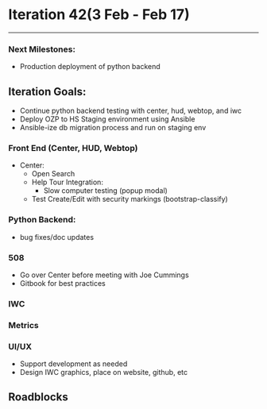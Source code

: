 # Iteration 42(3 Feb - Feb 17)

*** 
### Next Milestones:
* Production deployment of python backend

## Iteration Goals:
* Continue python backend testing with center, hud, webtop, and iwc
* Deploy OZP to HS Staging environment using Ansible
* Ansible-ize db migration process and run on staging env

### Front End (Center, HUD, Webtop)

* Center:
  * Open Search
  * Help Tour Integration:
    * Slow computer testing (popup modal)
  * Test Create/Edit with security markings (bootstrap-classify)  

### Python Backend:
* bug fixes/doc updates

### 508 
* Go over Center before meeting with Joe Cummings 
* Gitbook for best practices

### IWC

### Metrics

### UI/UX
* Support development as needed
* Design IWC graphics, place on website, github, etc

## Roadblocks